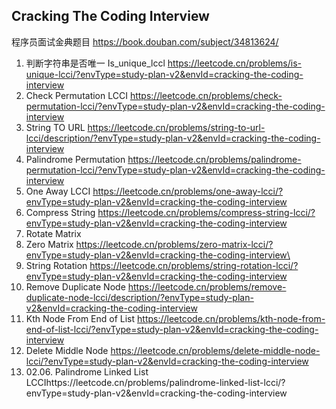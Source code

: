 ## Cracking The Coding Interview   
程序员面试金典题目 https://book.douban.com/subject/34813624/

1. 判断字符串是否唯一 Is_unique_lccl https://leetcode.cn/problems/is-unique-lcci/?envType=study-plan-v2&envId=cracking-the-coding-interview
2.  Check Permutation LCCI https://leetcode.cn/problems/check-permutation-lcci/?envType=study-plan-v2&envId=cracking-the-coding-interview
3. String TO URL https://leetcode.cn/problems/string-to-url-lcci/description/?envType=study-plan-v2&envId=cracking-the-coding-interview
4. Palindrome Permutation https://leetcode.cn/problems/palindrome-permutation-lcci/?envType=study-plan-v2&envId=cracking-the-coding-interview
5.  One Away LCCI https://leetcode.cn/problems/one-away-lcci/?envType=study-plan-v2&envId=cracking-the-coding-interview
6. Compress String https://leetcode.cn/problems/compress-string-lcci/?envType=study-plan-v2&envId=cracking-the-coding-interview
7. Rotate Matrix 
8. Zero Matrix  https://leetcode.cn/problems/zero-matrix-lcci/?envType=study-plan-v2&envId=cracking-the-coding-interview\
9. String Rotation https://leetcode.cn/problems/string-rotation-lcci/?envType=study-plan-v2&envId=cracking-the-coding-interview
10.  Remove Duplicate Node https://leetcode.cn/problems/remove-duplicate-node-lcci/description/?envType=study-plan-v2&envId=cracking-the-coding-interview
11.  Kth Node From End of List https://leetcode.cn/problems/kth-node-from-end-of-list-lcci/?envType=study-plan-v2&envId=cracking-the-coding-interview
12. Delete Middle Node https://leetcode.cn/problems/delete-middle-node-lcci/?envType=study-plan-v2&envId=cracking-the-coding-interview
13. 02.06. Palindrome Linked List LCCIhttps://leetcode.cn/problems/palindrome-linked-list-lcci/?envType=study-plan-v2&envId=cracking-the-coding-interview